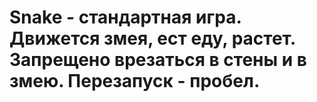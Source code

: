 # Snake - стандартная игра. Движется змея, ест еду, растет. Запрещено врезаться в стены и в змею. Перезапуск - пробел.
